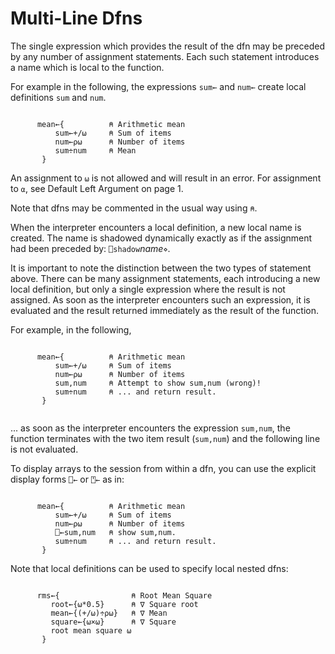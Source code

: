 # Multi-Line Dfns

The single expression which provides the result of the dfn may be preceded by any number of assignment statements. Each such statement introduces a name which is local to the function.

For example in the following, the expressions `sum←` and `num←` create local definitions `sum` and `num`.
```apl

      mean←{          ⍝ Arithmetic mean
          sum←+/⍵     ⍝ Sum of items
          num←⍴⍵      ⍝ Number of items
          sum÷num     ⍝ Mean
       }
```

An assignment to `⍵` is not allowed and will result in an error. For assignment to `⍺`, see Default Left Argument on page 1.

Note that dfns may be commented in the usual way using `⍝`.

When the interpreter encounters a local definition, a new local name is created. The name is shadowed dynamically exactly as if the assignment had been preceded by: `⎕shadow`*name*`⋄`.

It is important to note the distinction between the two types of statement above. There can be many assignment statements, each introducing a new local definition, but only a single expression where the result is not assigned. As soon as the interpreter encounters such an expression, it is evaluated and the result returned immediately as the result of the function.

For example, in the following,
```apl

      mean←{          ⍝ Arithmetic mean
          sum←+/⍵     ⍝ Sum of items
          num←⍴⍵      ⍝ Number of items
          sum,num     ⍝ Attempt to show sum,num (wrong)!
          sum÷num     ⍝ ... and return result.
       }
		
```

... as soon as the interpreter encounters the expression `sum,num`, the function terminates with the two item result (`sum,num`) and the following line is not evaluated.

To display arrays to the session from within a dfn, you can use the explicit display forms `⎕←` or `⍞←` as in:
```apl

      mean←{          ⍝ Arithmetic mean
          sum←+/⍵     ⍝ Sum of items
          num←⍴⍵      ⍝ Number of items
          ⎕←sum,num   ⍝ show sum,num.
          sum÷num     ⍝ ... and return result.
       }
```

Note that local definitions can be used to specify local nested dfns:
```apl

      rms←{                ⍝ Root Mean Square
         root←{⍵*0.5}      ⍝ ∇ Square root
         mean←{(+/⍵)÷⍴⍵}   ⍝ ∇ Mean
         square←{⍵×⍵}      ⍝ ∇ Square
         root mean square ⍵
       }
```
